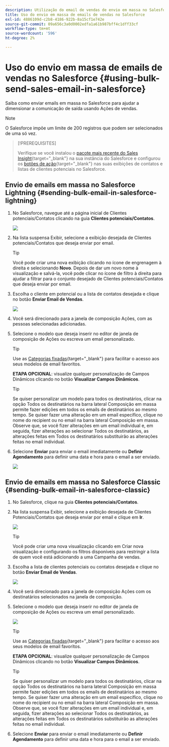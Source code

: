 ```yaml
---
description: Utilização do email de vendas de envio em massa no Salesforce - Documentação do Marketo - Documentação do produto
title: Uso do envio em massa de emails de vendas no Salesforce
exl-id: 4886109d-c2b8-4186-922b-8a15cf1e742e
source-git-commit: 09a656c3a0d0002edfa1a61b987bff4c1dff33cf
workflow-type: tm+mt
source-wordcount: '596'
ht-degree: 2%

---
```


# Uso do envio em massa de emails de vendas no Salesforce {#using-bulk-send-sales-email-in-salesforce}

Saiba como enviar emails em massa no Salesforce para ajudar a dimensionar a comunicação de saída usando Ações de vendas.

>[!NOTE]
>
>O Salesforce impõe um limite de 200 registros que podem ser selecionados de uma só vez.

>[!PREREQUISITES]
>
>Verifique se você instalou o [pacote mais recente do Sales Insight](/help/marketo/product-docs/marketo-sales-insight/msi-for-salesforce/upgrading/upgrading-your-msi-package.md){target="_blank"} na sua instância do Salesforce e configurou os [botões de ação](/help/marketo/product-docs/marketo-sales-insight/actions/crm/salesforce-package-configuration/add-action-buttons-to-salesforce-list-view.md){target="_blank"} nas suas exibições de contatos e listas de clientes potenciais no Salesforce.

## Envio de emails em massa no Salesforce Lightning {#sending-bulk-email-in-salesforce-lightning}

1. No Salesforce, navegue até a página inicial de Clientes potenciais/Contatos clicando na guia **Clientes potenciais/Contatos**.

   ![](assets/using-bulk-send-sales-email-in-salesforce-1.png)

1. Na lista suspensa Exibir, selecione a exibição desejada de Clientes potenciais/Contatos que deseja enviar por email.

   >[!TIP]
   >
   >Você pode criar uma nova exibição clicando no ícone de engrenagem à direita e selecionando **Novo**. Depois de dar um novo nome à visualização e salvá-la, você pode clicar no ícone de filtro à direita para ajudar a filtrar para o conjunto desejado de Clientes potenciais/Contatos que deseja enviar por email.

1. Escolha o cliente em potencial ou a lista de contatos desejada e clique no botão **Enviar Email de Vendas**.

   ![](assets/using-bulk-send-sales-email-in-salesforce-2.png)

1. Você será direcionado para a janela de composição Ações, com as pessoas selecionadas adicionadas.

1. Selecione o modelo que deseja inserir no editor de janela de composição de Ações ou escreva um email personalizado.

   >[!TIP]
   >
   >Use as [Categorias fixadas](/help/marketo/product-docs/marketo-sales-insight/actions/email/using-the-compose-window/using-a-template-in-the-compose-window.md#pinning-template-categories-in-the-compose-window){target="_blank"} para facilitar o acesso aos seus modelos de email favoritos.

   **ETAPA OPCIONAL**: visualize qualquer personalização de Campos Dinâmicos clicando no botão **Visualizar Campos Dinâmicos**.

   >[!TIP]
   >
   >Se quiser personalizar um modelo para todos os destinatários, clicar na opção Todos os destinatários na barra lateral Composição em massa permite fazer edições em todos os emails de destinatários ao mesmo tempo. Se quiser fazer uma alteração em um email específico, clique no nome do recipient ou no email na barra lateral Composição em massa. Observe que, se você fizer alterações em um email individual e, em seguida, fizer alterações ao selecionar Todos os destinatários, as alterações feitas em Todos os destinatários substituirão as alterações feitas no email individual.

1. Selecione **Enviar** para enviar o email imediatamente ou **Definir Agendamento** para definir uma data e hora para o email a ser enviado.

   ![](assets/using-bulk-send-sales-email-in-salesforce-3.png)

## Envio de emails em massa no Salesforce Classic {#sending-bulk-email-in-salesforce-classic}

1. No Salesforce, clique na guia **Clientes potenciais/Contatos**.

1. Na lista suspensa Exibir, selecione a exibição desejada de Clientes Potenciais/Contatos que deseja enviar por email e clique em **Ir**.

   ![](assets/using-bulk-send-sales-email-in-salesforce-4.png)

   >[!TIP]
   >
   >Você pode criar uma nova visualização clicando em Criar nova visualização e configurando os filtros disponíveis para restringir a lista de quem você está adicionando a uma Campanha de vendas.

1. Escolha a lista de clientes potenciais ou contatos desejada e clique no botão **Enviar Email de Vendas**.

   ![](assets/using-bulk-send-sales-email-in-salesforce-5.png)

1. Você será direcionado para a janela de composição Ações com os destinatários selecionados na janela de composição.

1. Selecione o modelo que deseja inserir no editor de janela de composição de Ações ou escreva um email personalizado.

   ![](assets/using-bulk-send-sales-email-in-salesforce-6.png)

   >[!TIP]
   >
   >Use as [Categorias fixadas](/help/marketo/product-docs/marketo-sales-insight/actions/email/using-the-compose-window/using-a-template-in-the-compose-window.md#pinning-template-categories-in-the-compose-window){target="_blank"} para facilitar o acesso aos seus modelos de email favoritos.

   **ETAPA OPCIONAL**: visualize qualquer personalização de Campos Dinâmicos clicando no botão **Visualizar Campos Dinâmicos**.

   >[!TIP]
   >
   >Se quiser personalizar um modelo para todos os destinatários, clicar na opção Todos os destinatários na barra lateral Composição em massa permite fazer edições em todos os emails de destinatários ao mesmo tempo. Se quiser fazer uma alteração em um email específico, clique no nome do recipient ou no email na barra lateral Composição em massa. Observe que, se você fizer alterações em um email individual e, em seguida, fizer alterações ao selecionar Todos os destinatários, as alterações feitas em Todos os destinatários substituirão as alterações feitas no email individual.

1. Selecione **Enviar** para enviar o email imediatamente ou **Definir Agendamento** para definir uma data e hora para o email a ser enviado.
